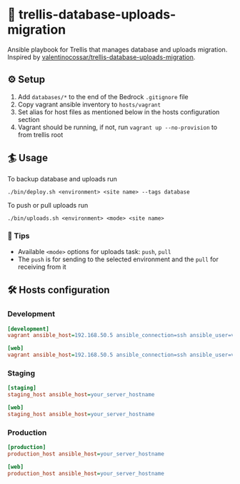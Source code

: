 # 🎩 trellis-database-uploads-migration

Ansible playbook for Trellis that manages database and uploads migration. Inspired by [valentinocossar/trellis-database-uploads-migration](https://github.com/valentinocossar/trellis-database-uploads-migration).


## ⚙️ Setup

1. Add `databases/*` to the end of the Bedrock `.gitignore` file
2. Copy vagrant ansible inventory to `hosts/vagrant`
3. Set alias for host files as mentioned below in the hosts configuration section
4. Vagrant should be running, if not, run `vagrant up --no-provision` to from trellis root

## 🏄 Usage

To backup database and uploads run

```
./bin/deploy.sh <environment> <site name> --tags database
```

To push or pull uploads run

```
./bin/uploads.sh <environment> <mode> <site name>
```

### 📌 Tips

* Available `<mode>` options for uploads task: `push`, `pull`
* The `push` is for sending to the selected environment and the `pull` for receiving from it

## 🛠 Hosts configuration

### Development

```ini
[development]
vagrant ansible_host=192.168.50.5 ansible_connection=ssh ansible_user=vagrant ansible_ssh_private_key_file=.vagrant/machines/default/virtualbox/private_key ansible_ssh_extra_args="-o StrictHostKeyChecking=no -o GlobalKnownHostsFile=/dev/null -o UserKnownHostsFile=/dev/null -o IdentitiesOnly=yes -o ForwardAgent=yes"

[web]
vagrant ansible_host=192.168.50.5 ansible_connection=ssh ansible_user=vagrant ansible_ssh_private_key_file=.vagrant/machines/default/virtualbox/private_key ansible_ssh_extra_args="-o StrictHostKeyChecking=no -o GlobalKnownHostsFile=/dev/null -o UserKnownHostsFile=/dev/null -o IdentitiesOnly=yes -o ForwardAgent=yes"
```

### Staging

```ini
[staging]
staging_host ansible_host=your_server_hostname

[web]
staging_host ansible_host=your_server_hostname
```

### Production

```ini
[production]
production_host ansible_host=your_server_hostname

[web]
production_host ansible_host=your_server_hostname
```
